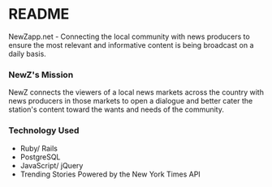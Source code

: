 # README

NewZapp.net - Connecting the local community with news producers to ensure the most relevant and informative content is being broadcast on a daily basis.

### NewZ's Mission

NewZ connects the viewers of a local news markets across the country with news producers in those markets to open a dialogue and better cater the station's content toward the wants and needs of the community.

### Technology Used
* Ruby/ Rails
* PostgreSQL
* JavaScript/ jQuery
* Trending Stories Powered by the New York Times API
